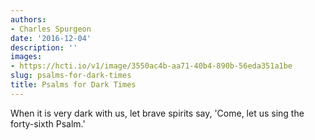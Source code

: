 ```yaml
---
authors:
- Charles Spurgeon
date: '2016-12-04'
description: ''
images:
- https://hcti.io/v1/image/3550ac4b-aa71-40b4-890b-56eda351a1be
slug: psalms-for-dark-times
title: Psalms for Dark Times
---
```


When it is very dark with us, let brave spirits say, 'Come, let us sing the forty-sixth Psalm.'